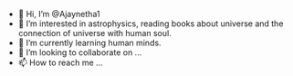 - 👋 Hi, I’m @Ajaynetha1
- 👀 I’m interested in astrophysics, reading books about universe and the connection of universe with human soul.
- 🌱 I’m currently learning human minds.
- 💞️ I’m looking to collaborate on ...
- 📫 How to reach me ...

<!---
Ajaynetha1/Ajaynetha1 is a ✨ special ✨ repository because its `README.md` (this file) appears on your GitHub profile.
You can click the Preview link to take a look at your changes.
--->
